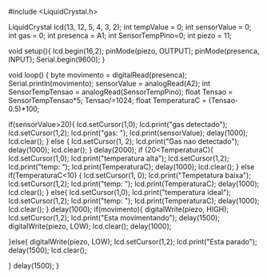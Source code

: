 #include <LiquidCrystal.h>

LiquidCrystal lcd(13, 12, 5, 4, 3, 2);
int tempValue = 0;
int sensorValue = 0;
int gas = 0;
int presenca = A1;
int SensorTempPino=0;
int piezo = 11;

void setup(){
  lcd.begin(16,2);
  pinMode(piezo, OUTPUT);
  pinMode(presenca, INPUT);
  Serial.begin(9600);
}


void loop()
{
  byte movimento = digitalRead(presenca);
  Serial.println(movimento);
  sensorValue = analogRead(A2);
  int SensorTempTensao = analogRead(SensorTempPino);
  float Tensao = SensorTempTensao*5;
  Tensao/=1024;
  float TemperaturaC = (Tensao-0.5)*100;

  if(sensorValue>20){
    lcd.setCursor(1,0);
    lcd.print("gas detectado");
    lcd.setCursor(1,2);
      lcd.print("gas: ");
      lcd.print(sensorValue);
      delay(1000);
      lcd.clear();
  }
  else
  {
    lcd.setCursor(1, 2);
    lcd.print("Gas nao detectado");
    delay(1000);
      lcd.clear();
 }
  delay(2000);
  if (20<TemperaturaC){
    lcd.setCursor(1,0);
    lcd.print("temperatura alta");
       lcd.setCursor(1,2);
      lcd.print("temp: ");
      lcd.print(TemperaturaC);
      delay(1000);
      lcd.clear();
  }
  else if(TemperaturaC<10)
  {
    lcd.setCursor(1, 0);
    lcd.print("Tempetatura baixa");
    lcd.setCursor(1,2);
      lcd.print("temp: ");
      lcd.print(TemperaturaC);
    delay(1000);
      lcd.clear();
  }
  else{
  lcd.setCursor(1,0);
  lcd.print("temperatura ideal");
  lcd.setCursor(1,2);
  lcd.print("temp: ");
  lcd.print(TemperaturaC);
  delay(1000);
  lcd.clear();
  }
  delay(1000);
   if(movimento){
        digitalWrite(piezo, HIGH);
         lcd.setCursor(1,2);
         lcd.print("Esta movimentando");
         delay(1500);
         digitalWrite(piezo, LOW);
         lcd.clear();
         delay(1000);


  }else{
         digitalWrite(piezo, LOW);
      lcd.setCursor(1,2);
      lcd.print("Esta parado");
      delay(1500);
      lcd.clear();

  }
  delay(1500);
}
